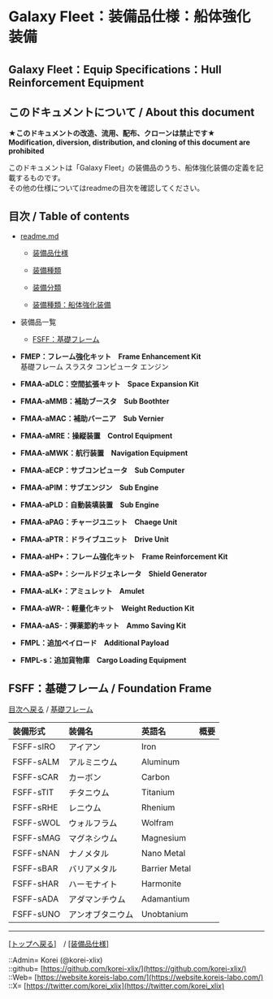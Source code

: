 # Galaxy Fleet：装備品仕様：船体強化装備

## Galaxy Fleet：Equip Specifications：Hull Reinforcement Equipment

## このドキュメントについて / About this document

**★このドキュメントの改造、流用、配布、クローンは禁止です★**  
    **Modification, diversion, distribution, and cloning of this document are prohibited**  
  
このドキュメントは「Galaxy Fleet」の装備品のうち、船体強化装備の定義を記載するものです。  
その他の仕様についてはreadmeの目次を確認してください。  





## 目次 / Table of contents

* [readme.md](/readme.md)
  * [装備品仕様](/equip/readme.md)
  * [装備種類](/strategypart/readme.md#aEquipKind)
  * [装備分類](/equip/readme.md#aEquipClass)

  * [装備種類：船体強化装備](/equip/readme.md#aHullReinforcementEquipment)

* 装備品一覧
  * [FSFF：基礎フレーム](#fsff基礎フレーム--foundation-frame)
  






* **FMEP：フレーム強化キット　Frame Enhancement Kit**  
基礎フレーム
スラスタ
コンピュータ
エンジン


* **FMAA-aDLC：空間拡張キット　Space Expansion Kit**  

* **FMAA-aMMB：補助ブースタ　Sub Boothter**  

* **FMAA-aMAC：補助バーニア　Sub Vernier**  

* **FMAA-aMRE：操縦装置　Control Equipment**  

* **FMAA-aMWK：航行装置　Navigation Equipment**  

* **FMAA-aECP：サブコンピュータ　Sub Computer**  

* **FMAA-aPIM：サブエンジン　Sub Engine**  

* **FMAA-aPLD：自動装填装置　Sub Engine**  

* **FMAA-aPAG：チャージユニット　Chaege Unit**  

* **FMAA-aPTR：ドライブユニット　Drive Unit**  

* **FMAA-aHP+：フレーム強化キット　Frame Reinforcement Kit**  

* **FMAA-aSP+：シールドジェネレータ　Shield Generator**  

* **FMAA-aLK+：アミュレット　Amulet**  

* **FMAA-aWR-：軽量化キット　Weight Reduction Kit**  

* **FMAA-aAS-：弾薬節約キット　Ammo Saving Kit**  




* **FMPL：追加ペイロード　Additional Payload**  
* **FMPL-s：追加貨物庫　Cargo Loading Equipment**  



## FSFF：基礎フレーム / Foundation Frame

[目次へ戻る](#目次--table-of-contents) / [基礎フレーム](frame.md)  
  

|装備形式  |装備名  |英語名  |概要  |
|:--|:--|:--|:--|
|FSFF-sIRO  |アイアン          |Iron          |  |
|FSFF-sALM  |アルミニウム      |Aluminum      |  |
|FSFF-sCAR  |カーボン          |Carbon        |  |
|FSFF-sTIT  |チタニウム        |Titanium      |  |
|FSFF-sRHE  |レニウム          |Rhenium       |  |
|FSFF-sWOL  |ウォルフラム      |Wolfram       |  |
|FSFF-sMAG  |マグネシウム      |Magnesium     |  |
|FSFF-sNAN  |ナノメタル        |Nano Metal    |  |
|FSFF-sBAR  |バリアメタル      |Barrier Metal |  |
|FSFF-sHAR  |ハーモナイト      |Harmonite     |  |
|FSFF-sADA  |アダマンチウム    |Adamantium    |  |
|FSFF-sUNO  |アンオブタニウム  |Unobtanium    |  |
  










***
[[トップへ戻る]](/readme.md)　/
[[装備品仕様]](/equip/readme.md)  
  
::Admin= Korei (@korei-xlix)  
::github= [https://github.com/korei-xlix/](https://github.com/korei-xlix/)  
::Web= [https://website.koreis-labo.com/](https://website.koreis-labo.com/)  
::X= [https://twitter.com/korei_xlix](https://twitter.com/korei_xlix)  
